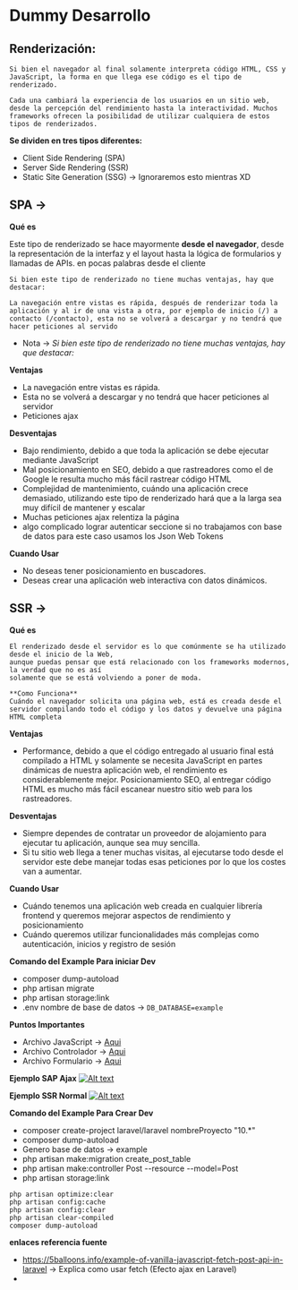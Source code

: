 # Dummy Desarrollo 


## Renderización: 

```
Si bien el navegador al final solamente interpreta código HTML, CSS y JavaScript, la forma en que llega ese código es el tipo de renderizado. 

Cada una cambiará la experiencia de los usuarios en un sitio web, desde la percepción del rendimiento hasta la interactividad. Muchos frameworks ofrecen la posibilidad de utilizar cualquiera de estos tipos de renderizados.
``` 

**Se dividen en tres tipos diferentes:**

- Client Side Rendering (SPA)
- Server Side Rendering (SSR)
- Static Site Generation (SSG) -> Ignoraremos esto mientras XD

## SPA -> 

**Qué es**

Este tipo de renderizado se hace mayormente **desde el navegador**, 
desde la representación de la interfaz y el layout hasta la lógica de formularios y llamadas de APIs. en pocas palabras desde el cliente  

```
Si bien este tipo de renderizado no tiene muchas ventajas, hay que destacar:

La navegación entre vistas es rápida, después de renderizar toda la aplicación y al ir de una vista a otra, por ejemplo de inicio (/) a contacto (/contacto), esta no se volverá a descargar y no tendrá que hacer peticiones al servido
```
- Nota -> *Si bien este tipo de renderizado no tiene muchas ventajas, hay que destacar:*

**Ventajas**
- La navegación entre vistas es rápida. 
- Esta no se volverá a descargar y no tendrá que hacer peticiones al servidor
- Peticiones ajax 

**Desventajas**

- Bajo rendimiento, debido a que toda la aplicación se debe ejecutar mediante JavaScript
- Mal posicionamiento en SEO, debido a que rastreadores como el de Google le resulta mucho más fácil rastrear código HTML
- Complejidad de mantenimiento, cuándo una aplicación crece demasiado, utilizando este tipo de renderizado hará que a la larga sea muy difícil de mantener y escalar
- Muchas peticiones ajax relentiza la página 
- algo complicado lograr autenticar seccione si no trabajamos con base de datos para este caso usamos los Json Web Tokens 

**Cuando Usar**
- No deseas tener posicionamiento en buscadores.
- Deseas crear una aplicación web interactiva con datos dinámicos.

## SSR ->  

**Qué es** 

```
El renderizado desde el servidor es lo que comúnmente se ha utilizado desde el inicio de la Web, 
aunque puedas pensar que está relacionado con los frameworks modernos, la verdad que no es así 
solamente que se está volviendo a poner de moda. 

**Como Funciona**
Cuándo el navegador solicita una página web, está es creada desde el 
servidor compilando todo el código y los datos y devuelve una página HTML completa
```

**Ventajas**
- Performance, debido a que el código entregado al usuario final está compilado a HTML y solamente se necesita JavaScript en partes dinámicas de nuestra aplicación web, el rendimiento es considerablemente mejor.
Posicionamiento SEO, al entregar código HTML es mucho más fácil escanear nuestro sitio web para los rastreadores.

**Desventajas**

- Siempre dependes de contratar un proveedor de alojamiento para ejecutar tu aplicación, aunque sea muy sencilla.
- Si tu sitio web llega a tener muchas visitas, al ejecutarse todo desde el servidor este debe manejar todas esas peticiones por lo que los costes van a aumentar.

**Cuando Usar**
- Cuándo tenemos una aplicación web creada en cualquier librería frontend y queremos mejorar aspectos de rendimiento y posicionamiento
- Cuándo queremos utilizar funcionalidades más complejas como autenticación, inicios y registro de sesión




**Comando del Example Para iniciar Dev**
- composer dump-autoload
- php artisan migrate 
- php artisan storage:link
- .env nombre de base de datos -> `DB_DATABASE=example`

**Puntos Importantes**
- Archivo JavaScript    ->  [Aqui](https://github.com/LeoSan/CursoPlatziLaravel/blob/main/ExampleLaravel10_SAP_SSR/public/js/post.js)
- Archivo Controlador   ->  [Aqui](https://github.com/LeoSan/CursoPlatziLaravel/blob/main/ExampleLaravel10_SAP_SSR/app/Http/Controllers/PostController.php)
- Archivo Formulario    ->  [Aqui](https://github.com/LeoSan/CursoPlatziLaravel/blob/main/ExampleLaravel10_SAP_SSR/resources/views/post/formAjax.blade.php)


**Ejemplo SAP Ajax**
[![Alt text](https://img.youtube.com/vi/5-r5fgzkQgA/0.jpg)](https://www.youtube.com/watch?v=5-r5fgzkQgA&ab_channel=leonardjosecuencaroa)

**Ejemplo SSR Normal**
[![Alt text](https://img.youtube.com/vi/snC0G9SKdeA/0.jpg)](https://www.youtube.com/watch?v=snC0G9SKdeA&ab_channel=leonardjosecuencaroa)


**Comando del Example Para Crear Dev**

- composer create-project laravel/laravel nombreProyecto "10.*"
- composer dump-autoload
- Genero base de datos  -> example
- php artisan make:migration create_post_table
- php artisan make:controller Post --resource --model=Post
- php artisan storage:link

```  en caso en error 
php artisan optimize:clear
php artisan config:cache
php artisan config:clear
php artisan clear-compiled
composer dump-autoload
```


**enlaces referencia fuente** 
- https://5balloons.info/example-of-vanilla-javascript-fetch-post-api-in-laravel -> Explica como usar fetch (Efecto ajax en Laravel)
- 